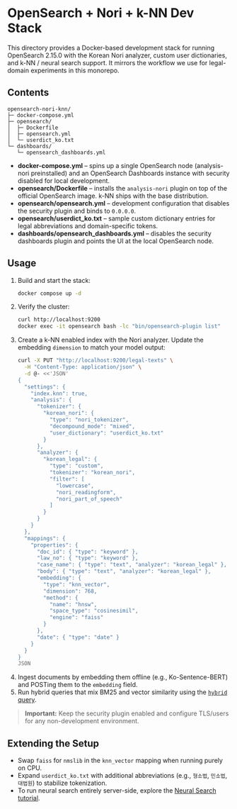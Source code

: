 # OpenSearch + Nori + k-NN Dev Stack

This directory provides a Docker-based development stack for running OpenSearch 2.15.0 with the Korean Nori analyzer, custom user dictionaries, and k-NN / neural search support. It mirrors the workflow we use for legal-domain experiments in this monorepo.

## Contents

```
opensearch-nori-knn/
├─ docker-compose.yml
├─ opensearch/
│  ├─ Dockerfile
│  ├─ opensearch.yml
│  └─ userdict_ko.txt
└─ dashboards/
   └─ opensearch_dashboards.yml
```

- **docker-compose.yml** – spins up a single OpenSearch node (analysis-nori preinstalled) and an OpenSearch Dashboards instance with security disabled for local development.
- **opensearch/Dockerfile** – installs the `analysis-nori` plugin on top of the official OpenSearch image. k-NN ships with the base distribution.
- **opensearch/opensearch.yml** – development configuration that disables the security plugin and binds to `0.0.0.0`.
- **opensearch/userdict_ko.txt** – sample custom dictionary entries for legal abbreviations and domain-specific tokens.
- **dashboards/opensearch_dashboards.yml** – disables the security dashboards plugin and points the UI at the local OpenSearch node.

## Usage

1. Build and start the stack:
   ```bash
   docker compose up -d
   ```
2. Verify the cluster:
   ```bash
   curl http://localhost:9200
   docker exec -it opensearch bash -lc "bin/opensearch-plugin list"
   ```
3. Create a k-NN enabled index with the Nori analyzer. Update the embedding `dimension` to match your model output:
   ```bash
   curl -X PUT "http://localhost:9200/legal-texts" \
     -H "Content-Type: application/json" \
     -d @- <<'JSON'
   {
     "settings": {
       "index.knn": true,
       "analysis": {
         "tokenizer": {
           "korean_nori": {
             "type": "nori_tokenizer",
             "decompound_mode": "mixed",
             "user_dictionary": "userdict_ko.txt"
           }
         },
         "analyzer": {
           "korean_legal": {
             "type": "custom",
             "tokenizer": "korean_nori",
             "filter": [
               "lowercase",
               "nori_readingform",
               "nori_part_of_speech"
             ]
           }
         }
       }
     },
     "mappings": {
       "properties": {
         "doc_id": { "type": "keyword" },
         "law_no": { "type": "keyword" },
         "case_name": { "type": "text", "analyzer": "korean_legal" },
         "body": { "type": "text", "analyzer": "korean_legal" },
         "embedding": {
           "type": "knn_vector",
           "dimension": 768,
           "method": {
             "name": "hnsw",
             "space_type": "cosinesimil",
             "engine": "faiss"
           }
         },
         "date": { "type": "date" }
       }
     }
   }
   JSON
   ```
4. Ingest documents by embedding them offline (e.g., Ko-Sentence-BERT) and POSTing them to the `embedding` field.
5. Run hybrid queries that mix BM25 and vector similarity using the [`hybrid` query](https://docs.opensearch.org/latest/query-dsl/compound/hybrid/).

> **Important:** Keep the security plugin enabled and configure TLS/users for any non-development environment.

## Extending the Setup

- Swap `faiss` for `nmslib` in the `knn_vector` mapping when running purely on CPU.
- Expand `userdict_ko.txt` with additional abbreviations (e.g., `형소법`, `민소법`, `대법원`) to stabilize tokenization.
- To run neural search entirely server-side, explore the [Neural Search tutorial](https://docs.opensearch.org/latest/tutorials/vector-search/neural-search-tutorial/).
